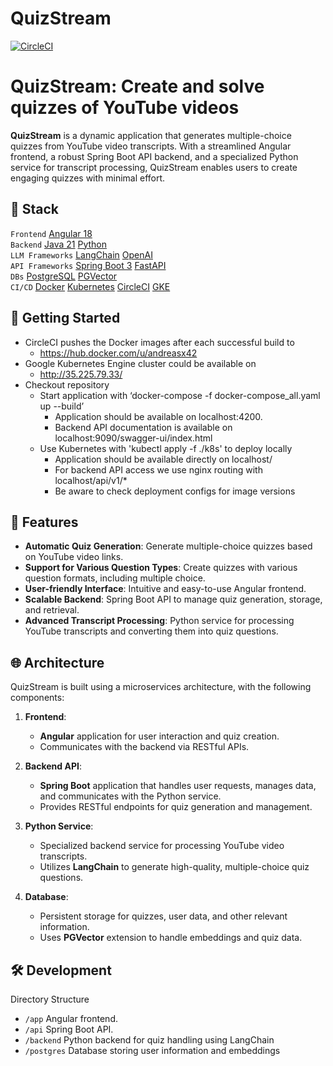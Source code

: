 # QuizStream

[![CircleCI](https://dl.circleci.com/status-badge/img/circleci/6FfqBzs4fBDyTPvBNqnq5x/8HU8omXUEUaEgrpWMj271K/tree/main.svg?style=shield&circle-token=545d0058e25f4566f54a9282ef976f6a8a77b327)](https://app.circleci.com/pipelines/circleci/6FfqBzs4fBDyTPvBNqnq5x/WCAab585ez56Du7MgmTwE1)

# QuizStream: Create and solve quizzes of YouTube videos

**QuizStream** is a dynamic application that generates multiple-choice quizzes from YouTube video transcripts. With a streamlined Angular frontend, a robust Spring Boot API backend, and a specialized Python service for transcript processing, QuizStream enables users to create engaging quizzes with minimal effort.

## 📖 Stack

`Frontend` [Angular 18](https://angular.dev/)\
`Backend` [Java 21](https://openjdk.org/) [Python](https://www.python.org/)\
`LLM Frameworks` [LangChain](https://www.langchain.com/) [OpenAI](https://www.openai.com/) \
`API Frameworks` [Spring Boot 3](https://spring.io/projects/spring-boot) [FastAPI](https://fastapi.tiangolo.com/)\
`DBs` [PostgreSQL](https://www.postgresql.org/) [PGVector](https://github.com/pgvector/pgvector)\
`CI/CD` [Docker](https://www.docker.com/) [Kubernetes](https://kubernetes.io/) [CircleCI](https://circleci.com/) [GKE](https://cloud.google.com/kubernetes-engine)

## 🚀 Getting Started

- CircleCI pushes the Docker images after each successful build to
  - https://hub.docker.com/u/andreasx42
- Google Kubernetes Engine cluster could be available on
  - http://35.225.79.33/
- Checkout repository
  - Start application with ‘docker-compose -f docker-compose_all.yaml up --build’
    - Application should be available on localhost:4200.
    - Backend API documentation is available on localhost:9090/swagger-ui/index.html
  - Use Kubernetes with 'kubectl apply -f ./k8s' to deploy locally
    - Application should be available directly on localhost/
    - For backend API access we use nginx routing with localhost/api/v1/\*
    - Be aware to check deployment configs for image versions

## 🌟 Features

- **Automatic Quiz Generation**: Generate multiple-choice quizzes based on YouTube video links.
- **Support for Various Question Types**: Create quizzes with various question formats, including multiple choice.
- **User-friendly Interface**: Intuitive and easy-to-use Angular frontend.
- **Scalable Backend**: Spring Boot API to manage quiz generation, storage, and retrieval.
- **Advanced Transcript Processing**: Python service for processing YouTube transcripts and converting them into quiz questions.

## 🌐 Architecture

QuizStream is built using a microservices architecture, with the following components:

1. **Frontend**:

   - **Angular** application for user interaction and quiz creation.
   - Communicates with the backend via RESTful APIs.

2. **Backend API**:

   - **Spring Boot** application that handles user requests, manages data, and communicates with the Python service.
   - Provides RESTful endpoints for quiz generation and management.

3. **Python Service**:

   - Specialized backend service for processing YouTube video transcripts.
   - Utilizes **LangChain** to generate high-quality, multiple-choice quiz questions.

4. **Database**:
   - Persistent storage for quizzes, user data, and other relevant information.
   - Uses **PGVector** extension to handle embeddings and quiz data.

## 🛠️ Development

Directory Structure

- `/app` Angular frontend.
- `/api` Spring Boot API.
- `/backend` Python backend for quiz handling using LangChain
- `/postgres` Database storing user information and embeddings
